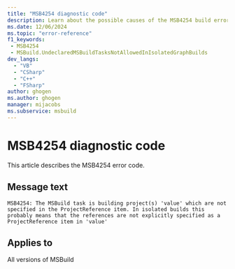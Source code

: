 ```yaml
---
title: "MSB4254 diagnostic code"
description: Learn about the possible causes of the MSB4254 build error, and get troubleshooting tips.
ms.date: 12/06/2024
ms.topic: "error-reference"
f1_keywords:
 - MSB4254
 - MSBuild.UndeclaredMSBuildTasksNotAllowedInIsolatedGraphBuilds
dev_langs:
  - "VB"
  - "CSharp"
  - "C++"
  - "FSharp"
author: ghogen
ms.author: ghogen
manager: mijacobs
ms.subservice: msbuild
---
```


# MSB4254 diagnostic code

<!-- :::ErrorDefinitionDescription::: -->
<!-- :::editable-content name="introDescription"::: -->
This article describes the MSB4254 error code.
<!-- :::editable-content-end::: -->

## Message text

`MSB4254: The MSBuild task is building project(s) 'value' which are not specified in the ProjectReference item. In isolated builds this probably means that the references are not explicitly specified as a ProjectReference item in 'value'`

<!-- :::editable-content name="postOutputDescription"::: -->
<!--
{StrBegin="MSB4254:"}
      LOCALIZATION: Do not localize the following words: ProjectReference, MSBuild, task.
-->
<!-- :::editable-content-end::: -->
<!-- :::ErrorDefinitionDescription-end::: -->

## Applies to

All versions of MSBuild
